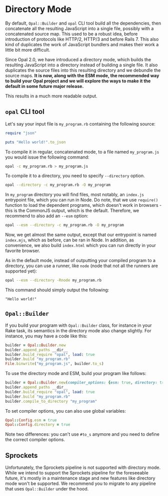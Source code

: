 # Directory Mode

By default, `Opal::Builder` and `opal` CLI tool build all the dependencies, then concatenate all the resulting JavaScript into a single file, possibly with a concatenated source map. This used to be a robust idea, before introduction of protocols like HTTP/2, HTTP/3 and before Rails 7. This also kind of duplicates the work of JavaScript bundlers and makes their work a little bit more difficult.

Since Opal 2.0, we have introduced a directory mode, which builds the resulting JavaScript into a directory instead of building a single file. It also duplicates the source files into this resulting directory and we debundle the source maps. **It is now, along with the ESM mode, the recommended way to build your Opal project and we will explore the ways to make it the default in some future major release.**

This results in a much more readable output.

## `opal` CLI tool

Let's say your input file is `my_program.rb` containing the following source:

```ruby
require "json"

puts "Hello world!".to_json
```

To compile it in regular, concatenated mode, to a file named `my_program.js` you would issue the following command:

```bash
opal -c my_program.rb > my_program.js
```

To compile it to a directory, you need to specify `--directory` option.

```bash
opal --directory -c my_program.rb -O my_program
```

In `my_program` directory you will find files, most notably, an `index.js` entrypoint file, which you can run in Node. Do note, that we use `require()` function to load the dependent programs, which doesn't work in browsers - this is the CommonJS output, which is the default. Therefore, we recommend to also add an `--esm` option:

```bash
opal --esm --directory -c my_program.rb -O my_program
```

Now, we get almost the same output, except that our entrypoint is named `index.mjs`, which as before, can be ran in Node. In addition, as convenience, we also build `index.html` which you can run directly in your favorite browser.

As in the default mode, instead of outputting your compiled program to a directory, you can use a runner, like `node` (node that not all the runners are supported yet):

```bash
opal --esm --directory -Rnode my_program.rb
```

This command should simply output the following:

```
"Hello world!"
```

## `Opal::Builder`

If you build your program with `Opal::Builder` class, for instance in your Rake task, its semantics in the directory mode also change slightly. For instance, you may have a code like this:

```ruby
builder = Opal::Builder.new
builder.append_paths __dir__
builder.build_require "opal", load: true
builder.build "my_program.rb"
File.binwrite("my_program.js", builder.to_s)
```

To use the directory mode and ESM, build your program like follows:

```ruby
builder = Opal::Builder.new(compiler_options: {esm: true, directory: true})
builder.append_paths __dir__
builder.build_require "opal", load: true
builder.build "my_program.rb"
builder.compile_to_directory "my_program"
```

To set compiler options, you can also use global variables:

```ruby
Opal::Config.esm = true
Opal::Config.directory = true
```

Note two differences: you can't use `#to_s` anymore and you need to define the correct compiler options.

## Sprockets

Unfortunately, the Sprockets pipeline is not supported with directory mode. While we intend to support the Sprockets pipeline for the foreseeable future, it's mostly in a maintenance stage and new features like directory mode won't be supported. We recommend you to migrate to any pipeline that uses `Opal::Builder` under the hood.
